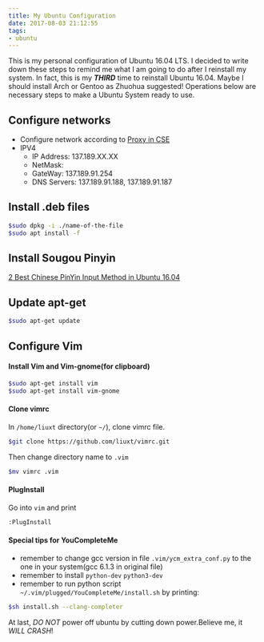 ```yaml
---
title: My Ubuntu Configuration
date: 2017-08-03 21:12:55
tags:
- ubuntu
---
```

This is my personal configuration of Ubuntu 16.04 LTS. I decided to write down these steps to remind me what I am going to do after I reinstall my system. In fact, this is my ***THIRD*** time to reinstall Ubuntu 16.04. Maybe I should install Arch or Gentoo as Zhuohua suggested! Operations below are necessary steps to make a Ubuntu System ready to use.

## Configure networks

- Configure network according to [Proxy in CSE](https://ansrlab.org/wiki/everything-you-always-wanted-to-know-about-ansr.html#proxy-in-cse)
- IPV4
	- IP Address: 137.189.XX.XX
	- NetMask: 
	- GateWay: 137.189.91.254
	- DNS Servers: 137.189.91.188, 137.189.91.187


## Install .deb files
``` bash
$sudo dpkg -i ./name-of-the-file
$sudo apt install -f
```

## Install Sougou Pinyin
[2 Best Chinese PinYin Input Method in Ubuntu 16.04](http://ubuntuhandbook.org/index.php/2016/07/2-best-chinese-pinyin-im-ubuntu-16-04/)

## Update apt-get

``` bash
$sudo apt-get update
```

## Configure Vim

#### Install Vim and Vim-gnome(for clipboard)

``` bash
$sudo apt-get install vim
$sudo apt-get install vim-gnome
```

#### Clone vimrc
In `/home/liuxt` directory(or `~/`), clone vimrc file.

``` bash
$git clone https://github.com/liuxt/vimrc.git
```

Then change directory name to `.vim`

``` bash
$mv vimrc .vim
```

#### PlugInstall 

Go into `vim` and print

``` bash
:PlugInstall
```

#### Special tips for YouCompleteMe
- remember to change gcc version in file `.vim/ycm_extra_conf.py` to the one in your system(gcc 6.1.3 in original file)
- remember to install `python-dev` `python3-dev`
- remember to run python script `~/.vim/plugged/YouCompleteMe/install.sh` by printing:

``` bash
$sh install.sh --clang-completer
```

At last, *DO NOT* power off ubuntu by cutting down power.Believe me, it *WILL CRASH*!



